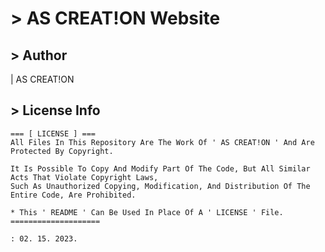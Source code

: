 # > AS CREAT!ON Website

## > Author

| AS CREAT!ON

## > License Info

```
=== [ LICENSE ] ===
All Files In This Repository Are The Work Of ' AS CREAT!ON ' And Are Protected By Copyright.

It Is Possible To Copy And Modify Part Of The Code, But All Similar Acts That Violate Copyright Laws, 
Such As Unauthorized Copying, Modification, And Distribution Of The Entire Code, Are Prohibited.

* This ' README ' Can Be Used In Place Of A ' LICENSE ' File.
====================
```

`: 02. 15. 2023.`
